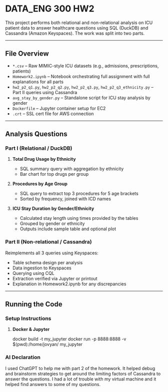 # DATA_ENG 300 HW2

This project performs both relational and non-relational analysis on ICU patient data to answer healthcare questions using SQL (DuckDB) and Cassandra (Amazon Keyspaces). The work was split into two parts.

---

## File Overview

- `*.csv` – Raw MIMIC-style ICU datasets (e.g., admissions, prescriptions, patients)
- `Homework2.ipynb` – Notebook orchestrating full assignment with full explanations for all parts
- `hw2_p2_q1.py`, `hw2_p2_q2.py`, `hw2_p2_q3.py`, `hw2_p2_q3_ethnicity.py` – Part II queries using Cassandra
- `avg_stay_by_gender.py` – Standalone script for ICU stay analysis by gender
- `Dockerfile` – Jupyter container setup for EC2
- `.crt` – SSL cert file for AWS connection

---

## Analysis Questions

### Part I (Relational / DuckDB)
1. **Total Drug Usage by Ethnicity**  
   - SQL summary query with aggregation by ethnicity  
   - Bar chart for top drugs per group

2. **Procedures by Age Group**  
   - SQL query to extract top 3 procedures for 5 age brackets  
   - Sorted by frequency, joined with ICD names

3. **ICU Stay Duration by Gender/Ethnicity**  
   - Calculated stay length using times provided by the tables 
   - Grouped by gender or ethnicity  
   - Outputs include sample table and optional plot

### Part II (Non-relational / Cassandra)
Reimplements all 3 queries using Keyspaces:
- Table schema design per analysis
- Data ingestion to Keyspaces
- Querying using CQL
- Extraction verified via Jupyter or printout
- Explanation in Homework2.ipynb for any discrepancies

---

## Running the Code

### Setup Instructions
1. **Docker & Jupyter**

   docker build -t my_jupyter
   docker run -p 8888:8888 -v $(pwd):/home/jovyan/ my_jupyter

### AI Declaration
I used ChatGPT to help me with part 2 of the homework. It helped debug and brainstorm strategies to get around the limiting factors of Cassandra to answer the questions. I had a lot of trouble with my virtual machine and it helped find answers to some of my questions.


